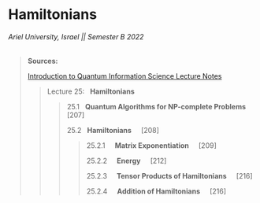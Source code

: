 # Hamiltonians

###### Ariel University, Israel || Semester B 2022

> **Sources:**
> 
> [Introduction to Quantum Information Science Lecture Notes](https://www.scottaaronson.com/qclec.pdf)
> 
>> Lecture 25: &nbsp; **Hamiltonians** <br/>
>> 
>>> 25.1 &nbsp; **Quantum Algorithms for NP-complete Problems** &nbsp; &nbsp; [207] <br/>
>>> 
>>> 25.2 &nbsp; **Hamiltonians** &nbsp; &nbsp; [208] <br/>
>>>> 25.2.1 &nbsp; &nbsp; **Matrix Exponentiation** &nbsp; &nbsp; [209] <br/>
>>>> 
>>>> 25.2.2 &nbsp; &nbsp; **Energy** &nbsp; &nbsp; [212] <br/>
>>>> 
>>>> 25.2.3 &nbsp; &nbsp; **Tensor Products of Hamiltonians** &nbsp; &nbsp; [216] <br/>
>>>> 
>>>> 25.2.4 &nbsp; &nbsp; **Addition of Hamiltonians** &nbsp; &nbsp; [216] <br/>

